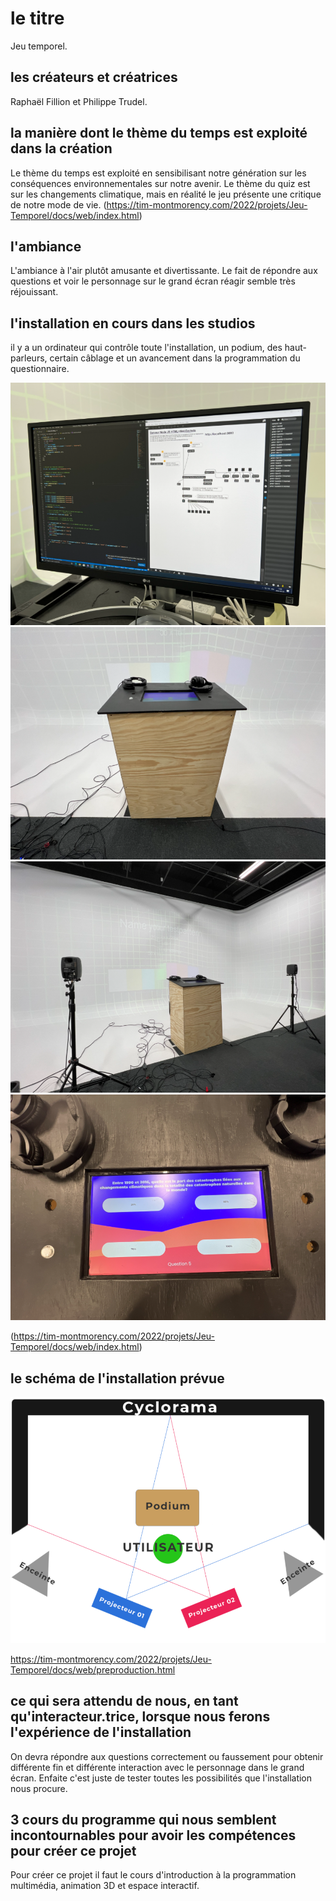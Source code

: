 # le titre
Jeu temporel.

## les créateurs et créatrices
Raphaël Fillion et Philippe Trudel.

## la manière dont le thème du temps est exploité dans la création
Le thème du temps est exploité en sensibilisant notre génération sur les conséquences environnementales sur notre avenir. Le thème du quiz est sur les changements climatique, mais en réalité le jeu présente une critique de notre mode de vie.
(https://tim-montmorency.com/2022/projets/Jeu-Temporel/docs/web/index.html)

## l'ambiance
L'ambiance à l'air plutôt amusante et divertissante. Le fait de répondre aux questions et voir le personnage sur le grand écran réagir semble très réjouissant.

## l'installation en cours dans les studios
il y a un ordinateur qui contrôle toute l'installation, un podium, des haut-parleurs, certain câblage et un avancement dans la programmation du questionnaire.

![Ordi](https://github.com/RaphBarniques/TP2_Raph_Isaac_Maika/blob/0c07bc56f597d1468856d5e19c61b9e94a5d1c0a/medias/TIM_Jeu-temporel_ordi.png) ![Podium](https://github.com/RaphBarniques/TP2_Raph_Isaac_Maika/blob/7ebf031497c9d0aa716f1336b5e10406dac65465/medias/TIM_Jeu-temporel_podium.png) ![Grandécran](https://github.com/RaphBarniques/TP2_Raph_Isaac_Maika/blob/9dc6893c840e1104146f4a5389a9b5475c2a4bda/medias/TIM_Jeu-temporel_bureau.png) ![Quiz](https://github.com/RaphBarniques/TP2_Raph_Isaac_Maika/blob/a070d1a0844de35b51ef83d6341fb791ad116c46/medias/TIM_Jeu-temporel_quiz.png)

(https://tim-montmorency.com/2022/projets/Jeu-Temporel/docs/web/index.html)

## le schéma de l'installation prévue
![Cyclorama](images/cyclorama.png)

https://tim-montmorency.com/2022/projets/Jeu-Temporel/docs/web/preproduction.html

## ce qui sera attendu de nous, en tant qu'interacteur.trice, lorsque nous ferons l'expérience de l'installation
On devra répondre aux questions correctement ou faussement pour obtenir différente fin et différente interaction avec le personnage dans le grand écran. Enfaite c'est juste de tester toutes les possibilités que l'installation nous procure.

## 3 cours du programme qui nous semblent incontournables pour avoir les compétences pour créer ce projet
Pour créer ce projet il faut le cours d'introduction à la programmation multimédia, animation 3D et espace interactif. 
